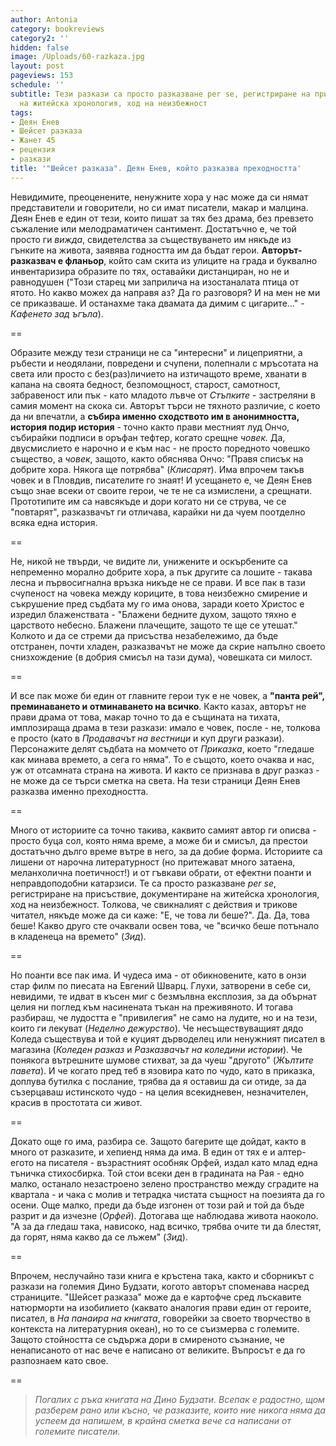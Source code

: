 ```yaml
---
author: Antonia
category: bookreviews
category2: ''
hidden: false
image: /Uploads/60-razkaza.jpg
layout: post
pageviews: 153
schedule: ''
subtitle: Тези разкази са просто разказване per se, регистриране на присъствие, документиране
  на житейска хронология, ход на неизбежност
tags:
- Деян Енев
- Шейсет разказа
- Жанет 45
- рецензия
- разкази
title: '"Шейсет разказа". Деян Енев, който разказва преходността'
---
```


Невидимите, преоценените, ненужните хора у нас може да си нямат представители и говорители, но си имат писатели, макар и малцина. Деян Енев е един от тези, които пишат за тях без драма, без превзето съжаление или мелодраматичен сантимент. Достатъчно е, че той просто ги *вижда*, свидетелства за съществуването им някъде из гънките на живота, заявява годността им да бъдат герои. **Авторът-разказвач е фланьор**, който сам скита из улиците на града и буквално инвентаризира образите по тях, оставайки дистанциран, но не и равнодушен ("Този старец ми заприлича на изостаналата птица от ятото. Но какво можех да направя аз? Да го разговоря? И на мен не ми се приказваше. И останахме така двамата да димим с цигарите..." - *Кафенето зад ъгъла*). 

\==

Образите между тези страници не са "интересни" и лицеприятни, а ръбести и неодялани, повредени и счупени, полепнали с мръсотата на света или просто с без(раз)личието на изтичащото време, хванати в капана на своята бедност, безпомощност, старост, самотност, забравеност или пък - като младото лъвче от *Стъпките* - застреляни в самия момент на скока си. Авторът търси не тяхното различие, с което да ни впечатли, а **събира именно сходството им в анонимността, история подир история** - точно както прави местният луд Ончо, събирайки подписи в оръфан тефтер, когато срещне *човек.* Да, двусмислието е нарочно и е към нас - не просто поредното човешко същество, а *човек*, защото, както обяснява Ончо: "Правя списък на добрите хора. Някога ще потрябва" (*Клисарят*). Има впрочем такъв човек и в Пловдив, писателите го знаят! И усещането е, че Деян Енев също знае всеки от своите герои, че те не са измислени, а срещнати. Прототипите им са навсякъде и дори когато ни се струва, че се "повтарят", разказвачът ги отличава, карайки ни да чуем поотделно всяка една история.

\==

Не, никой не твърди, че видите ли, унижените и оскърбените са непременно морално добрите хора, а пък другите са лошите - такава лесна и първосигнална връзка никъде не се прави. И все пак в тази счупеност на човека между кориците, в това неизбежно смирение и съкрушение пред съдбата му го има онова, заради което Христос е изредил блаженствата - "Блажени бедните духом, защото тяхно е царството небесно. Блажени плачещите, защото те ще се утешат." Колкото и да се стреми да присъства незабележимо, да бъде отстранен, почти хладен, разказвачът не може да скрие напълно своето снизхождение (в добрия смисъл на тази дума), човешката си милост. 

\==

И все пак може би един от главните герои тук е не човек, а **"панта рей", преминаването и отминаването на всичко**. Както казах, авторът не прави драма от това, макар точно то да е същината на тихата, имплозираща драма в тези разкази: имало е човек, после - не, толкова е просто (като в *Продавачът на вестници* и куп други разкази). Персонажите делят съдбата на момчето от *Приказка*, което "гледаше как минава времето, а сега го няма". То е същото, което очаква и нас, уж от отсамната страна на живота. И както се признава в друг разказ - не може да се търси сметка на света. На тези страници Деян Енев разказва именно преходността.

\==

Много от историите са точно такива, каквито самият автор ги описва - просто буца сол, която няма време, а може би и смисъл, да престои достатъчно дълго време вътре в него, за да добие форма. Историите са лишени от нарочна литературност (но притежават много затаена, меланхолична поетичност!) и от гъвкави обрати, от ефектни поанти и неправдоподобни катарзиси. Те са просто разказване *per se*, регистриране на присъствие, документиране на житейска хронология, ход на неизбежност. Толкова, че свикналият с действия и трикове читател, някъде може да си каже: "Е, че това ли беше?". Да. Да, това беше! Какво друго сте очаквали освен това, че "всичко беше потънало в кладенеца на времето" (*Зид*). 

\==

Но поанти все пак има. И чудеса има - от обикновените, като в онзи стар филм по пиесата на Евгений Шварц. Глухи, затворени в себе си, невидими, те идват в късен миг с безмълвна експлозия, за да обърнат целия ни поглед към насинената тъкан на преживяното. И тогава разбираш, че лудостта е "привилегия" не само на лудите, но и на тези, които ги лекуват (*Неделно дежурство*). Че несъществуващият дядо Коледа съществува и той е куцият дърводелец или ненужният писател в магазина (*Коледен разказ* и *Разказвачът на коледини истории*). Че понякога вътрешните шумове стихват, за да чуеш "другото" (*Жълтите павета*). И че когато пред теб в язовира като по чудо, като в приказка, доплува бутилка с послание, трябва да я оставиш да си отиде, за да съзерцаваш истинското чудо - на целия всекидневен, незначителен, красив в простотата си живот. 

\==

Докато още го има, разбира се. Защото багерите ще дойдат, както в много от разказите, и хепиенд няма да има. В един от тях е и алтер-егото на писателя - възрастният особняк Орфей, издал като млад една тъничка стихосбирка. Той стои всеки ден в градината на Рая - едно малко, останало незастроено зелено пространство между сградите на квартала - и чака с молив и тетрадка чистата същност на поезията да го осени. Още малко, преди да бъде изгонен от този рай и той да бъде разрит и да изчезне (*Орфей*). Дотогава ще наблюдава живота наоколо. "А за да гледаш така, нависоко, над всичко, трябва очите ти да блестят, да горят, няма какво да се лъжем" (*Зид*).

\==

Впрочем, неслучайно тази книга е кръстена така, както и сборникът с разкази на големия Дино Будзати, когото авторът споменава насред страниците. "Шейсет разказа" може да е картофче сред лъскавите натюрморти на изобилието (каквато аналогия прави един от героите, писател, в *На панаира на книгата*, говорейки за своето творчество в контекста на литературния океан), но то се съизмерва с големите. Защото стойността се съдържа дори в смиреното съзнание, че ненаписаното от нас вече е написано от великите. Въпросът е да го разпознаем като свое.

\==

> *Погалих с ръка книгата на Дино Будзати. Всепак е радостно, щом разберем рано или късно, че разказите, които ние никога няма да успеем да напишем, в крайна сметка вече са написани от големите писатели.*